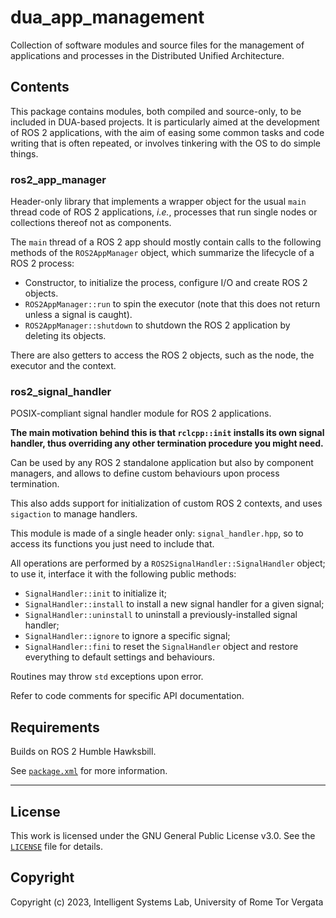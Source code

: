 # dua_app_management

Collection of software modules and source files for the management of applications and processes in the Distributed Unified Architecture.

## Contents

This package contains modules, both compiled and source-only, to be included in DUA-based projects. It is particularly aimed at the development of ROS 2 applications, with the aim of easing some common tasks and code writing that is often repeated, or involves tinkering with the OS to do simple things.

### ros2_app_manager

Header-only library that implements a wrapper object for the usual `main` thread code of ROS 2 applications, *i.e.*, processes that run single nodes or collections thereof not as components.

The `main` thread of a ROS 2 app should mostly contain calls to the following methods of the `ROS2AppManager` object, which summarize the lifecycle of a ROS 2 process:

- Constructor, to initialize the process, configure I/O and create ROS 2 objects.
- `ROS2AppManager::run` to spin the executor (note that this does not return unless a signal is caught).
- `ROS2AppManager::shutdown` to shutdown the ROS 2 application by deleting its objects.

There are also getters to access the ROS 2 objects, such as the node, the executor and the context.

### ros2_signal_handler

POSIX-compliant signal handler module for ROS 2 applications.

**The main motivation behind this is that `rclcpp::init` installs its own signal handler, thus overriding any other termination procedure you might need.**

Can be used by any ROS 2 standalone application but also by component managers, and allows to define custom behaviours upon process termination.

This also adds support for initialization of custom ROS 2 contexts, and uses `sigaction` to manage handlers.

This module is made of a single header only: `signal_handler.hpp`, so to access its functions you just need to include that.

All operations are performed by a `ROS2SignalHandler::SignalHandler` object; to use it, interface it with the following public methods:

- `SignalHandler::init` to initialize it;
- `SignalHandler::install` to install a new signal handler for a given signal;
- `SignalHandler::uninstall` to uninstall a previously-installed signal handler;
- `SignalHandler::ignore` to ignore a specific signal;
- `SignalHandler::fini` to reset the `SignalHandler` object and restore everything to default settings and behaviours.

Routines may throw `std` exceptions upon error.

Refer to code comments for specific API documentation.

## Requirements

Builds on ROS 2 Humble Hawksbill.

See [`package.xml`](package.xml) for more information.

---

## License

This work is licensed under the GNU General Public License v3.0. See the [`LICENSE`](LICENSE) file for details.

## Copyright

Copyright (c) 2023, Intelligent Systems Lab, University of Rome Tor Vergata
